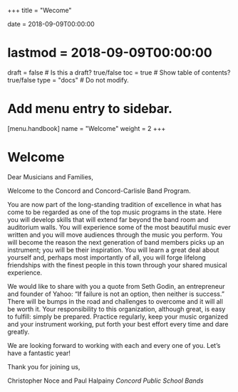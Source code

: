 +++
title = "Wecome"

date = 2018-09-09T00:00:00
# lastmod = 2018-09-09T00:00:00

draft = false  # Is this a draft? true/false
toc = true  # Show table of contents? true/false
type = "docs"  # Do not modify.

# Add menu entry to sidebar.
[menu.handbook]
  name = "Welcome"
  weight = 2
+++
# Welcome

Dear Musicians and Families,

Welcome to the Concord and Concord-Carlisle Band Program.

You are now part of the long-standing tradition of excellence in what has come to be regarded as one of the top music programs in the state. Here you will develop skills that will extend far beyond the band room and auditorium walls. You will experience some of the most beautiful music ever written and you will move audiences through the music you perform. You will become the reason the next generation of band members picks up an instrument; you will be their inspiration. You will learn a great deal about yourself and, perhaps most importantly of all, you will forge lifelong friendships with the finest people in this town through your shared musical experience.

We would like to share with you a quote from Seth Godin, an entrepreneur and founder of Yahoo: “If failure is not an option, then neither is success.” There will be bumps in the road and challenges to overcome and it will all be worth it. Your responsibility to this organization, although great, is easy to fulfill: simply be prepared. Practice regularly, keep your music organized and your instrument working, put forth your best effort every time and dare greatly.

We are looking forward to working with each and every one of you. Let’s have a fantastic year!

Thank you for joining us,

Christopher Noce and Paul Halpainy
*Concord Public School Bands*
